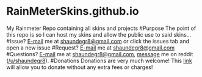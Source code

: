 # RainMeterSkins.github.io
My Rainmeter Repo containing all skins and projects
#Purpose
The point of this repo is so I can host my skins and allow the public use to said skins...
#Issue?
<a href="mailto:shaundegr8@gmail.com">E-mail</a> me at shaundegr8@gmail.com or click the issues tab and open a new issue
#Request?
<a href="mailto:shaundegr8@gmail.com">E-mail</a> me at shaundegr8@gmail.com
#Questions?
<a href="mailto:shaundegr8@gmail.com">E-mail</a> me at shaundegr8@gmail.com, <a href="https://www.reddit.com/message/compose">message</a> me on reddit (<a href="https://www.reddit.com/user/Shaundegr8/">/u/shaundegr8</a>).
#Donations
Donations are very much welcome! This <a href="http://paypal.me/shaundegr8">link</a> will allow you to donate without any extra fees or charges! 
